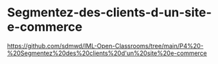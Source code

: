 # Segmentez-des-clients-d-un-site-e-commerce

https://github.com/sdmwd/IML-Open-Classrooms/tree/main/P4%20-%20Segmentez%20des%20clients%20d'un%20site%20e-commerce
